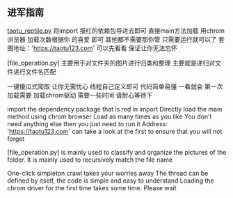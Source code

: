 ## 进军指南
[taotu_reptile.py](taotu_reptile.py)
将import 报红的依赖包导进去即可
直接main方法加载 用chrom浏览器
加载次数根据你 的喜爱 即可 
其他都不需要那你管 只需要运行就可以了
套图地址：'https://taotu123.com' 可以先看看 保证让你无法忘怀

[file_operation.py] 主要用于对文件夹的图片进行归类和整理   主要就是递归对文件进行文件名匹配 

一键傻瓜式爬取 让你无需忧心
线程自己定义即可 代码简单易懂 一看就会 
第一次加载需要 加载chrom驱动 需要一些时间 请耐心等待下

import the dependency package that is red in import
Directly load the main method using chrom browser
Load as many times as you like
You don't need anything else then you just need to run it
Address: 'https://taotu123.com' can take a look at the first to ensure that you will not forget



[file_operation.py] is mainly used to classify and organize the pictures of the folder. It is mainly used to recursively match the file name

One-click simpleton crawl takes your worries away
The thread can be defined by itself, the code is simple and easy to understand
Loading the chrom driver for the first time takes some time. Please wait


